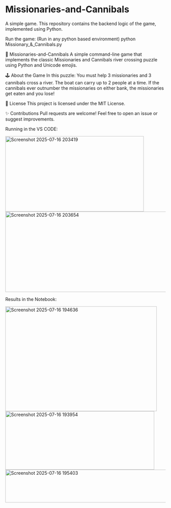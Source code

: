 # Missionaries-and-Cannibals
A simple game. This repository contains the backend logic of the game, implemented using Python.

Run the game:
(Run in any python based environment)
python Missionary_&_Cannibals.py

📜 Missionaries-and-Cannibals
A simple command-line game that implements the classic Missionaries and Cannibals river crossing puzzle using Python and Unicode emojis.

🕹️ About the Game
In this puzzle:
You must help 3 missionaries and 3 cannibals cross a river.
The boat can carry up to 2 people at a time.
If the cannibals ever outnumber the missionaries on either bank, the missionaries get eaten and you lose!

📄 License
This project is licensed under the MIT License.

✨ Contributions
Pull requests are welcome! Feel free to open an issue or suggest improvements.

Running in the VS CODE:









<img width="435" height="236" alt="Screenshot 2025-07-16 203419" src="https://github.com/user-attachments/assets/10ffee44-4bd4-4e2d-8fcf-1e4ca3b0e9f0" />










<img width="603" height="252" alt="Screenshot 2025-07-16 203654" src="https://github.com/user-attachments/assets/4375adbd-7c48-4661-bbf5-f75b7574aaeb" />

Results in the Notebook:








<img width="476" height="328" alt="Screenshot 2025-07-16 194636" src="https://github.com/user-attachments/assets/89e8e6a2-a435-45cd-8c90-9fc86bca9f67" />











<img width="468" height="183" alt="Screenshot 2025-07-16 193954" src="https://github.com/user-attachments/assets/d227b814-ed84-4669-a336-bb685df7efc6" />









<img width="519" height="103" alt="Screenshot 2025-07-16 195403" src="https://github.com/user-attachments/assets/35610dec-b417-4ea2-b114-e9388512a33f" />
